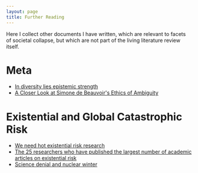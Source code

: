 ```yaml
---
layout: page
title: Further Reading
---
```


Here I collect other documents I have written, which are relevant to facets of societal collapse, but which are not part of the living literature review itself. 

# Meta
* [In diversity lies epistemic strength](https://florianjehn.github.io/Societal_Collapse/2023-01-16-diversity/)
* [A Closer Look at Simone de Beauvoir's Ethics of Ambiguity]()

# Existential and Global Catastrophic Risk
* [We need hot existential risk research]()
* [The 25 researchers who have published the largest number of academic articles on existential risk]()
* [Science denial and nuclear winter]()
